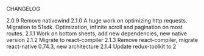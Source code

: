 CHANGELOG

2.0.9 Remove nativewind
2.1.0 A huge work on optimizing http requests. Migration to 51sdk. Optimization, infinite scroll and pagination on most routes.
2.1.1 Work on bottom sheets, add new dependencies, new native version
2.1.2 Migrate to react-compiler
2.1.3 Remove react-compiler, migrate react-native 0.74.3, new architecture
2.1.4 Update redux-toolkit to 2
